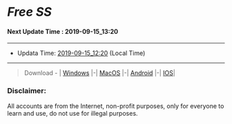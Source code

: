 
# *Free SS*

#### Next Update Time : 2019-09-15_13:20

---
* Updata Time: [2019-09-15_12:20](https://github.com/Geek-007/free-SS/blob/master/2019-09-15_12:20_FreeSS.txt) (Local Time)
---

> Download - | [Windows](https://github.com/shadowsocks/shadowsocks-windows/releases) |-| [MacOS](https://github.com/shadowsocks/shadowsocks-iOS/releases) |-| [Android](https://github.com/shadowsocks/shadowsocks-android/releases) |-| [IOS](https://itunes.apple.com/us/)|

### Disclaimer:
All accounts are from the Internet, non-profit purposes, only for everyone to learn and use, do not use for illegal purposes.
<br>
